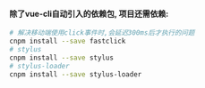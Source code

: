 #### 除了vue-cli自动引入的依赖包, 项目还需依赖:
```bash
# 解决移动端使用click事件时,会延迟300ms后才执行的问题
cnpm install --save fastclick
# stylus
cnpm install --save stylus
# stylus-loader
cnpm install --save stylus-loader
```
